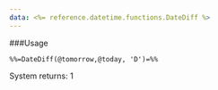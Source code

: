 ```yaml
---
data: <%= reference.datetime.functions.DateDiff %>
---
```

###Usage
```
%%=DateDiff(@tomorrow,@today, 'D')=%%
```
System returns: 1
